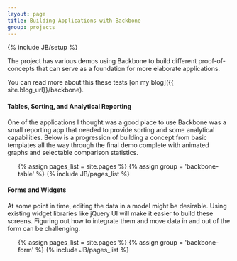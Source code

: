 ```yaml
---
layout: page
title: Building Applications with Backbone
group: projects
---
```

{% include JB/setup %}

The project has various demos using Backbone to build different proof-of-concepts
that can serve as a foundation for more elaborate applications.

You can read more about this these tests [on my blog]({{ site.blog_url}}/backbone). 

#### Tables, Sorting, and Analytical Reporting 
 
One of the applications I thought was a good place to use Backbone was a small
reporting app that needed to provide sorting and some analytical capabilities. 
Below is a progression of building a concept from basic templates all the way through
the final demo complete with animated graphs and selectable comparison statistics.

<ul class="pages">
   {% assign pages_list = site.pages %}
   {% assign group = 'backbone-table' %}
   {% include JB/pages_list %}
</ul>


#### Forms and Widgets 
 
At some point in time, editing the data in a model might be desirable.  Using existing
widget libraries like jQuery UI will make it easier to build these screens.  Figuring out
how to integrate them and move data in and out of the form can be challenging.

<ul class="pages">
   {% assign pages_list = site.pages %}
   {% assign group = 'backbone-form' %}
   {% include JB/pages_list %}
</ul>
